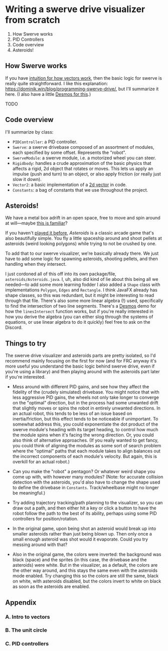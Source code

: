 # Writing a swerve drive visualizer from scratch

1. How Swerve works
2. PID Controllers
3. Code overview
4. Asteroids!

## How Swerve works

If you have [intuition for how vectors work](#a-intro-to-vectors), then the basic logic for swerve is really quite straightforward. I like this explanation: https://dominik.win/blog/programming-swerve-drive/, but I'll summarize it here. (I also have a little [Desmos for this](https://www.desmos.com/calculator/ax0rju65fk).)

TODO

## Code overview

I'll summarize by class:
- `PIDController`: a PID controller.
- `Swerve`: a swerve drivebase composed of an assortment of modules, each specified by some offset. Represents the "robot".
- `SwerveModule`: a swerve module, i.e. a motorized wheel you can steer.
- `Rigidbody`: handles a crude approximation of the basic physics that affects a rigid, 2d object that rotates or moves. This lets us apply an impulse (push and turn) to an object, or also apply friction (or really just slow it down).
- `Vector2`: a basic implementation of a [2d vector](#a-intro-to-vectors) in code.
- `Constants`: a bag of constants that we use throughout the project.

## Asteroids!

We have a metal box adrift in an open space, free to move and spin around at will—maybe [this is familiar](https://images.squarespace-cdn.com/content/v1/50189cc3e4b0807297e80058/1595786628808-VEKI6XEPS0JB1HQCO1X2/Asteroids.jpg)?

If you haven't [played it before](https://www.echalk.co.uk/amusements/Games/asteroidsClassic/ateroids.html), _Asteroids_ is a classic arcade game that's also beautifully simple. You fly a little spaceship around and shoot pellets at asteroids (weird looking polygons) while trying to not be crushed by one.

To add that to our swerve visualizer, we're basically already there. We just have to add some logic for spawning asteroids, shooting pellets, and then handling when they intersect.

I just cordoned all of this off into its own package/file, `asteroids/Asteroids.java`. I, uh, also did kind of lie about this being all we needed—to add some more learning fodder I also added a `Shape` class with implementations `Polygon`, `Edges` and `Rectangle`. I think JavaFX already has shape classes, so this was redundant, but it might be interesting to read through that file. There's also some more linear algebra (!) used, specifically to find the intersection of two line segments. There's a [Desmos](https://www.desmos.com/calculator/8em6l1t2qo) demo for how the `linesIntersect` function works, but if you're really interested in how you derive the algebra (you can either slog through the systems of equations, or use linear algebra to do it quickly) feel free to ask on the Discord.

## Things to try

The swerve drive visualizer and asteroids parts are pretty isolated, so I'd recommend mainly focusing on the first for now (and for FRC anyway it's more useful you understand the basic logic behind swerve drive, even if you're using a library) and then playing around with the asteroids part later if you're interested.

- Mess around with different PID gains, and see how they affect the fidelity of the (crudely simulated) drivebase. You might notice that with less aggressive PID gains, the wheels not only take longer to converge on the "optimal" direction, but in the process had some unwanted drift that slightly moves or spins the robot in entirely unwanted directions. In an actual robot, this tends to be less of an issue based on inertia/friction, but this effect tends to be noticeable if unimportant. To somewhat address this, you could exponentiate the dot product of the swerve module's heading with its target heading, to control how much the module spins when it's facing the wrong direction. Or, you could also think of alternative approaches. (If you really wanted to get fancy, you could think of aligning the modules as some sort of search problem where the "optimal" paths that each module takes to align balances out the incorrect components of each module's velocity. But again, this is overkill for an actual robot.)

- Can you make the "robot" a pentagon? Or whatever weird shape you come up with, with however many modules? (Note: for accurate collision detection with the asteroids, you'd also have to change the shape used to define the drivebase in `Constants`. Track/wheelbase might no longer be meaningful.)

- Try adding trajectory tracking/path planning to the visualizer, so you can draw out a path, and then either hit a key or click a button to have the robot follow the path to the best of its ability, perhaps using some PID controllers for position/rotation.

- In the original game, upon being shot an asteroid would break up into smaller asteroids rather than just being blown up. Then only once a small enough asteroid was shot would it evaporate. Could you try messing around with that?

- Also in the original game, the colors were inverted: the background was black (space) and the sprites (in this case, the drivebase and the asteroids) were white. But in the visualizer, as a default, the colors are the other way around, and this stays the same even with the asteroids mode enabled. Try changing this so the colors are still the same, black on white, with asteroids disabled, but the colors invert to white on black as soon as the asteroids are enabled.

## Appendix

### A. Intro to vectors

### B. The unit circle

### C. PID controllers